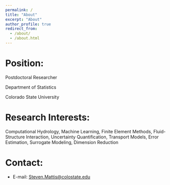```yaml
---
permalink: /
title: "About"
excerpt: "About"
author_profile: true
redirect_from: 
  - /about/
  - /about.html
---
```


**Position:**
======
Postdoctoral Researcher

Department of Statistics

Colorado State University

**Research Interests:**
======
Computational Hydrology, Machine Learning, Finite Element Methods, Fluid-Structure Interaction, Uncertainty Quantification, Transport Models, Error Estimation, Surrogate Modeling, Dimension Reduction
	
**Contact:**
======	
* E-mail: Steven.Mattis@colostate.edu

